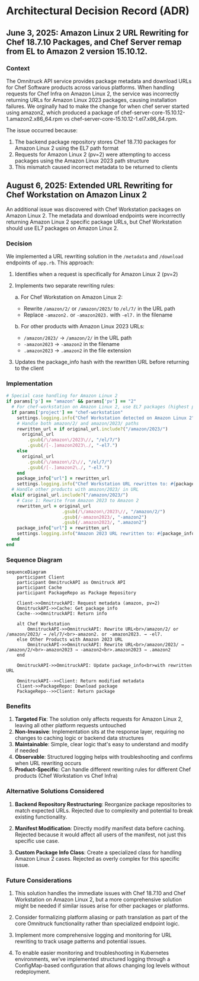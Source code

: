 # Architectural Decision Record (ADR)

## June 3, 2025: Amazon Linux 2 URL Rewriting for Chef 18.7.10 Packages, and Chef Server remap from EL to Amazon 2 version 15.10.12. 

### Context

The Omnitruck API service provides package metadata and download URLs for Chef Software products across various platforms. When handling requests for Chef Infra on Amazon Linux 2, the service was incorrectly returning URLs for Amazon Linux 2023 packages, causing installation failures. We orginally had to make the change for when chef server started using amazon2, which produced a package of chef-server-core-15.10.12-1.amazon2.x86_64.rpm vs chef-server-core-15.10.12-1.el7.x86_64.rpm.

The issue occurred because:

1. The backend package repository stores Chef 18.7.10 packages for Amazon Linux 2 using the EL7 path format
2. Requests for Amazon Linux 2 (pv=2) were attempting to access packages using the Amazon Linux 2023 path structure
3. This mismatch caused incorrect metadata to be returned to clients

## August 6, 2025: Extended URL Rewriting for Chef Workstation on Amazon Linux 2

An additional issue was discovered with Chef Workstation packages on Amazon Linux 2. The metadata and download endpoints were incorrectly returning Amazon Linux 2 specific package URLs, but Chef Workstation should use EL7 packages on Amazon Linux 2.

### Decision

We implemented a URL rewriting solution in the `/metadata` and `/download` endpoints of `app.rb`. This approach:

1. Identifies when a request is specifically for Amazon Linux 2 (pv=2)
2. Implements two separate rewriting rules:
   
   a. For Chef Workstation on Amazon Linux 2:
      - Rewrite `/amazon/2/` or `/amazon/2023/` to `/el/7/` in the URL path
      - Replace `-amazon2.` or `-amazon2023.` with `-el7.` in the filename
   
   b. For other products with Amazon Linux 2023 URLs:
      - `/amazon/2023/` → `/amazon/2/` in the URL path
      - `-amazon2023` → `-amazon2` in the filename
      - `.amazon2023` → `.amazon2` in the file extension

3. Updates the package_info hash with the rewritten URL before returning to the client

### Implementation

```ruby
# Special case handling for Amazon Linux 2
if params['p'] == "amazon" && params['pv'] == "2"
  # For chef-workstation on Amazon Linux 2, use EL7 packages (highest priority)
  if params['project'] == "chef-workstation"
    settings.logging.info("Chef Workstation detected on Amazon Linux 2")
    # Handle both amazon/2/ and amazon/2023/ paths
    rewritten_url = if original_url.include?("/amazon/2023/")
      original_url
        .gsub(/\/amazon\/2023\//, "/el/7/")
        .gsub(/[-.]amazon2023\./, "-el7.")
    else
      original_url
        .gsub(/\/amazon\/2\//, "/el/7/")
        .gsub(/[-.]amazon2\./, "-el7.")
    end
    package_info["url"] = rewritten_url
    settings.logging.info("Chef Workstation URL rewritten to: #{package_info["url"]}")
  # Handle other products with amazon/2023/ in URL
  elsif original_url.include?("/amazon/2023/")
    # Case 1: Rewrite from Amazon 2023 to Amazon 2
    rewritten_url = original_url
                     .gsub(/\/amazon\/2023\//, "/amazon/2/")
                     .gsub(/-amazon2023/, "-amazon2")
                     .gsub(/.amazon2023/, ".amazon2")
    package_info["url"] = rewritten_url
    settings.logging.info("Amazon 2023 URL rewritten to: #{package_info["url"]}")
  end
end
```

### Sequence Diagram

```mermaid
sequenceDiagram
    participant Client
    participant OmnitruckAPI as Omnitruck API
    participant Cache
    participant PackageRepo as Package Repository
    
    Client->>OmnitruckAPI: Request metadata (amazon, pv=2)
    OmnitruckAPI->>Cache: Get package info
    Cache-->>OmnitruckAPI: Return info
    
    alt Chef Workstation
        OmnitruckAPI->>OmnitruckAPI: Rewrite URL<br>/amazon/2/ or /amazon/2023/ → /el/7/<br>-amazon2. or -amazon2023. → -el7.
    else Other Products with Amazon 2023 URL
        OmnitruckAPI->>OmnitruckAPI: Rewrite URL<br>/amazon/2023/ → /amazon/2/<br>-amazon2023 → -amazon2<br>.amazon2023 → .amazon2
    end
    
    OmnitruckAPI->>OmnitruckAPI: Update package_info<br>with rewritten URL
    
    OmnitruckAPI-->>Client: Return modified metadata
    Client->>PackageRepo: Download package
    PackageRepo-->>Client: Return package
```

### Benefits

1. **Targeted Fix**: The solution only affects requests for Amazon Linux 2, leaving all other platform requests untouched
2. **Non-Invasive**: Implementation sits at the response layer, requiring no changes to caching logic or backend data structures
3. **Maintainable**: Simple, clear logic that's easy to understand and modify if needed
4. **Observable**: Structured logging helps with troubleshooting and confirms when URL rewriting occurs
5. **Product-Specific**: Can handle different rewriting rules for different Chef products (Chef Workstation vs Chef Infra)

### Alternative Solutions Considered

1. **Backend Repository Restructuring**: Reorganize package repositories to match expected URLs. Rejected due to complexity and potential to break existing functionality.

2. **Manifest Modification**: Directly modify manifest data before caching. Rejected because it would affect all users of the manifest, not just this specific use case.

3. **Custom Package Info Class**: Create a specialized class for handling Amazon Linux 2 cases. Rejected as overly complex for this specific issue.

### Future Considerations

1. This solution handles the immediate issues with Chef 18.7.10 and Chef Workstation on Amazon Linux 2, but a more comprehensive solution might be needed if similar issues arise for other packages or platforms.

2. Consider formalizing platform aliasing or path translation as part of the core Omnitruck functionality rather than specialized endpoint logic.

3. Implement more comprehensive logging and monitoring for URL rewriting to track usage patterns and potential issues.

4. To enable easier monitoring and troubleshooting in Kubernetes environments, we've implemented structured logging through a ConfigMap-based configuration that allows changing log levels without redeployment.